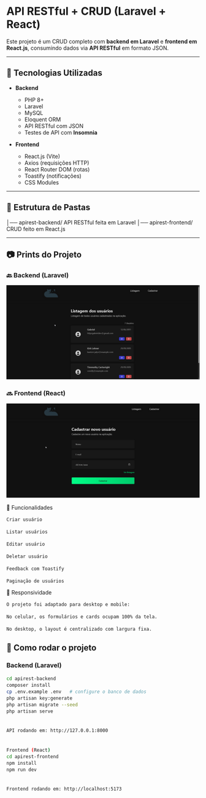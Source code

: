 # API RESTful + CRUD (Laravel + React)

Este projeto é um CRUD completo com **backend em Laravel** e **frontend em React.js**, consumindo dados via **API RESTful** em formato JSON.

---

## 🚀 Tecnologias Utilizadas
- **Backend**
  - PHP 8+
  - Laravel
  - MySQL
  - Eloquent ORM
  - API RESTful com JSON
  - Testes de API com **Insomnia**

- **Frontend**
  - React.js (Vite)
  - Axios (requisições HTTP)
  - React Router DOM (rotas)
  - Toastify (notificações)
  - CSS Modules

---

## 📂 Estrutura de Pastas

│── apirest-backend/ API RESTful feita em Laravel
│── apirest-frontend/ CRUD feito em React.js


---

## 📷 Prints do Projeto

### 🔙 Backend (Laravel)
![Backend Laravel](listagem.png)


### 🔜 Frontend (React)
![Frontend React](cadastro.png)

📌 Funcionalidades

    Criar usuário

    Listar usuários

    Editar usuário

    Deletar usuário

    Feedback com Toastify

    Paginação de usuários


📱 Responsividade

    O projeto foi adaptado para desktop e mobile:

    No celular, os formulários e cards ocupam 100% da tela.

    No desktop, o layout é centralizado com largura fixa.

## 🔧 Como rodar o projeto

### Backend (Laravel)
```bash
cd apirest-backend
composer install
cp .env.example .env   # configure o banco de dados
php artisan key:generate
php artisan migrate --seed
php artisan serve


API rodando em: http://127.0.0.1:8000


Frontend (React)
cd apirest-frontend
npm install
npm run dev


Frontend rodando em: http://localhost:5173

